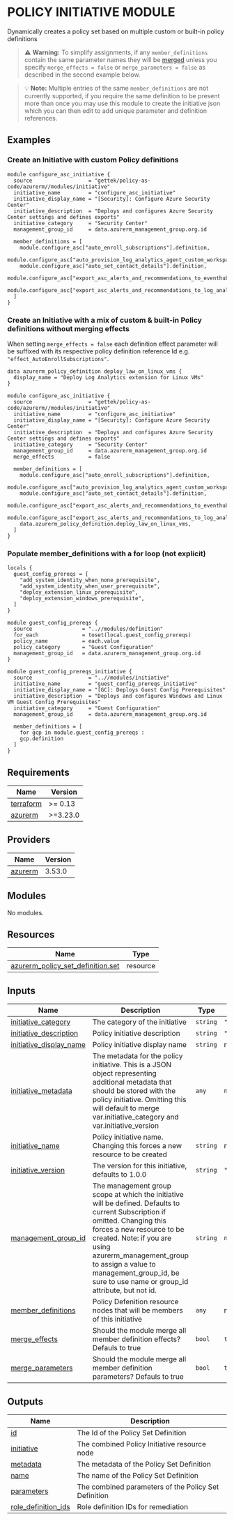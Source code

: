 # POLICY INITIATIVE MODULE

Dynamically creates a policy set based on multiple custom or built-in policy definitions

> ⚠️ **Warning:** To simplify assignments, if any `member_definitions` contain the same parameter names they will be [merged](https://www.terraform.io/language/functions/merge) unless you specify `merge_effects = false` or `merge_parameters = false` as described in the second example below.

> 💡 **Note:** Multiple entries of the same `member_definitions` are not currently supported, if you require the same definition to be present more than once you may use this module to create the initiative json which you can then edit to add unique parameter and definition references.

## Examples

### Create an Initiative with custom Policy definitions

```hcl
module configure_asc_initiative {
  source                  = "gettek/policy-as-code/azurerm//modules/initiative"
  initiative_name         = "configure_asc_initiative"
  initiative_display_name = "[Security]: Configure Azure Security Center"
  initiative_description  = "Deploys and configures Azure Security Center settings and defines exports"
  initiative_category     = "Security Center"
  management_group_id     = data.azurerm_management_group.org.id

  member_definitions = [
    module.configure_asc["auto_enroll_subscriptions"].definition,
    module.configure_asc["auto_provision_log_analytics_agent_custom_workspace"].definition,
    module.configure_asc["auto_set_contact_details"].definition,
    module.configure_asc["export_asc_alerts_and_recommendations_to_eventhub"].definition,
    module.configure_asc["export_asc_alerts_and_recommendations_to_log_analytics"].definition,
  ]
}
```

### Create an Initiative with a mix of custom & built-in Policy definitions without merging effects

When setting `merge_effects = false` each definition effect parameter will be suffixed with its respective policy definition reference Id e.g. `"effect_AutoEnrollSubscriptions"`.

```hcl
data azurerm_policy_definition deploy_law_on_linux_vms {
  display_name = "Deploy Log Analytics extension for Linux VMs"
}

module configure_asc_initiative {
  source                  = "gettek/policy-as-code/azurerm//modules/initiative"
  initiative_name         = "configure_asc_initiative"
  initiative_display_name = "[Security]: Configure Azure Security Center"
  initiative_description  = "Deploys and configures Azure Security Center settings and defines exports"
  initiative_category     = "Security Center"
  management_group_id     = data.azurerm_management_group.org.id
  merge_effects           = false

  member_definitions = [
    module.configure_asc["auto_enroll_subscriptions"].definition,
    module.configure_asc["auto_provision_log_analytics_agent_custom_workspace"].definition,
    module.configure_asc["auto_set_contact_details"].definition,
    module.configure_asc["export_asc_alerts_and_recommendations_to_eventhub"].definition,
    module.configure_asc["export_asc_alerts_and_recommendations_to_log_analytics"].definition,
    data.azurerm_policy_definition.deploy_law_on_linux_vms,
  ]
}
```

### Populate member_definitions with a for loop (not explicit)

```hcl
locals {
  guest_config_prereqs = [
    "add_system_identity_when_none_prerequisite",
    "add_system_identity_when_user_prerequisite",
    "deploy_extension_linux_prerequisite",
    "deploy_extension_windows_prerequisite",
  ]
}

module guest_config_prereqs {
  source                = "..//modules/definition"
  for_each              = toset(local.guest_config_prereqs)
  policy_name           = each.value
  policy_category       = "Guest Configuration"
  management_group_id   = data.azurerm_management_group.org.id
}

module guest_config_prereqs_initiative {
  source                  = "..//modules/initiative"
  initiative_name         = "guest_config_prereqs_initiative"
  initiative_display_name = "[GC]: Deploys Guest Config Prerequisites"
  initiative_description  = "Deploys and configures Windows and Linux VM Guest Config Prerequisites"
  initiative_category     = "Guest Configuration"
  management_group_id     = data.azurerm_management_group.org.id

  member_definitions = [
    for gcp in module.guest_config_prereqs :
    gcp.definition
  ]
}
```


## Requirements

| Name | Version |
|------|---------|
| <a name="requirement_terraform"></a> [terraform](#requirement\_terraform) | >= 0.13 |
| <a name="requirement_azurerm"></a> [azurerm](#requirement\_azurerm) | >=3.23.0 |

## Providers

| Name | Version |
|------|---------|
| <a name="provider_azurerm"></a> [azurerm](#provider\_azurerm) | 3.53.0 |

## Modules

No modules.

## Resources

| Name | Type |
|------|------|
| [azurerm_policy_set_definition.set](https://registry.terraform.io/providers/hashicorp/azurerm/latest/docs/resources/policy_set_definition) | resource |

## Inputs

| Name | Description | Type | Default | Required |
|------|-------------|------|---------|:--------:|
| <a name="input_initiative_category"></a> [initiative\_category](#input\_initiative\_category) | The category of the initiative | `string` | `"General"` | no |
| <a name="input_initiative_description"></a> [initiative\_description](#input\_initiative\_description) | Policy initiative description | `string` | `""` | no |
| <a name="input_initiative_display_name"></a> [initiative\_display\_name](#input\_initiative\_display\_name) | Policy initiative display name | `string` | n/a | yes |
| <a name="input_initiative_metadata"></a> [initiative\_metadata](#input\_initiative\_metadata) | The metadata for the policy initiative. This is a JSON object representing additional metadata that should be stored with the policy initiative. Omitting this will default to merge var.initiative\_category and var.initiative\_version | `any` | `null` | no |
| <a name="input_initiative_name"></a> [initiative\_name](#input\_initiative\_name) | Policy initiative name. Changing this forces a new resource to be created | `string` | n/a | yes |
| <a name="input_initiative_version"></a> [initiative\_version](#input\_initiative\_version) | The version for this initiative, defaults to 1.0.0 | `string` | `"1.0.0"` | no |
| <a name="input_management_group_id"></a> [management\_group\_id](#input\_management\_group\_id) | The management group scope at which the initiative will be defined. Defaults to current Subscription if omitted. Changing this forces a new resource to be created. Note: if you are using azurerm\_management\_group to assign a value to management\_group\_id, be sure to use name or group\_id attribute, but not id. | `string` | `null` | no |
| <a name="input_member_definitions"></a> [member\_definitions](#input\_member\_definitions) | Policy Defenition resource nodes that will be members of this initiative | `any` | n/a | yes |
| <a name="input_merge_effects"></a> [merge\_effects](#input\_merge\_effects) | Should the module merge all member definition effects? Defauls to true | `bool` | `true` | no |
| <a name="input_merge_parameters"></a> [merge\_parameters](#input\_merge\_parameters) | Should the module merge all member definition parameters? Defauls to true | `bool` | `true` | no |

## Outputs

| Name | Description |
|------|-------------|
| <a name="output_id"></a> [id](#output\_id) | The Id of the Policy Set Definition |
| <a name="output_initiative"></a> [initiative](#output\_initiative) | The combined Policy Initiative resource node |
| <a name="output_metadata"></a> [metadata](#output\_metadata) | The metadata of the Policy Set Definition |
| <a name="output_name"></a> [name](#output\_name) | The name of the Policy Set Definition |
| <a name="output_parameters"></a> [parameters](#output\_parameters) | The combined parameters of the Policy Set Definition |
| <a name="output_role_definition_ids"></a> [role\_definition\_ids](#output\_role\_definition\_ids) | Role definition IDs for remediation |
